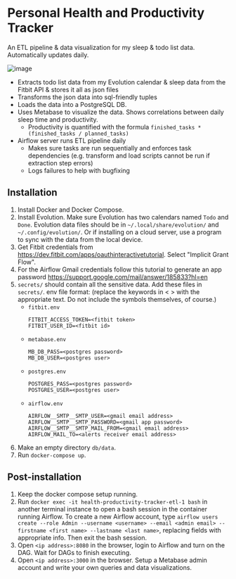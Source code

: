 # Personal Health and Productivity Tracker

An ETL pipeline & data visualization for my sleep & todo list data. Automatically updates daily.

![image](https://user-images.githubusercontent.com/13644295/153356396-be1ff814-5b59-454e-bd0a-83982b7a0c9b.png)

- Extracts todo list data from my Evolution calendar & sleep data from the Fitbit API & stores it all as json files
- Transforms the json data into sql-friendly tuples
- Loads the data into a PostgreSQL DB.
- Uses Metabase to visualize the data. Shows correlations between daily sleep time and productivity.
  - Productivity is quantified with the formula `finished_tasks * (finished_tasks / planned_tasks)`
- Airflow server runs ETL pipeline daily
  - Makes sure tasks are run sequentially and enforces task dependencies (e.g. transform and load scripts cannot be run if extraction step errors)
  - Logs failures to help with bugfixing

## Installation
1. Install Docker and Docker Compose.
1. Install Evolution. Make sure Evolution has two calendars named `Todo` and `Done`. Evolution data files should be in `~/.local/share/evolution/` and `~/.config/evolution/`. Or if installing on a cloud server, use a program to sync with the data from the local device.
1. Get Fitbit credentials from https://dev.fitbit.com/apps/oauthinteractivetutorial. Select "Implicit Grant Flow".
1. For the Airflow Gmail credentials follow this tutorial to generate an app password https://support.google.com/mail/answer/185833?hl=en
1. `secrets/` should contain all the sensitive data. Add these files in `secrets/`. env file format: (replace the keywords in < > with the appropriate text. Do not include the symbols themselves, of course.)
    - `fitbit.env`
        ```
        FITBIT_ACCESS_TOKEN=<fitbit token>
        FITBIT_USER_ID=<fitbit id>
        ```
    - `metabase.env`
        ```
        MB_DB_PASS=<postgres password>
        MB_DB_USER=<postgres user>
        ```
    - `postgres.env`
        ```
        POSTGRES_PASS=<postgres password>
        POSTGRES_USER=<postgres user>
        ```
    - `airflow.env`
        ```
        AIRFLOW__SMTP__SMTP_USER=<gmail email address>
        AIRFLOW__SMTP__SMTP_PASSWORD=<gmail app password>
        AIRFLOW__SMTP__SMTP_MAIL_FROM=<gmail email address>
        AIRFLOW_MAIL_TO=<alerts receiver email address>
        ```
1. Make an empty directory `db/data`.
1. Run `docker-compose up`.

## Post-installation
1. Keep the docker compose setup running.
2. Run `docker exec -it health-productivity-tracker-etl-1 bash` in another terminal instance to open a bash session in the container running Airflow. To create a new Airflow account, type `airflow users  create --role Admin --username <username> --email <admin email> --firstname <first name> --lastname <last name>`, replacing fields with appropriate info. Then exit the bash session.
3. Open `<ip address>:8080` in the browser, login to Airflow and turn on the DAG. Wait for DAGs to finish executing.
4. Open `<ip address>:3000` in the browser. Setup a Metabase admin account and write your own queries and data visualizations.
